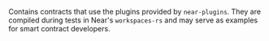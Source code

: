 Contains contracts that use the plugins provided by `near-plugins`. They are compiled during tests in Near's `workspaces-rs` and may serve as examples for smart contract developers.
